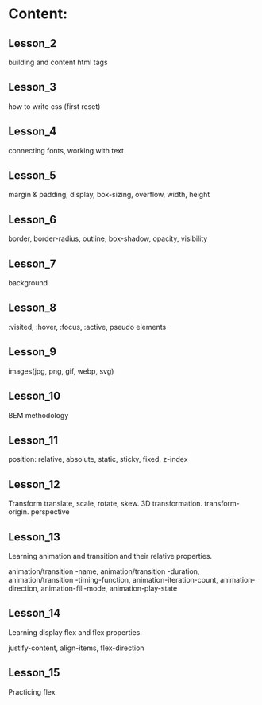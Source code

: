 # Content:

## Lesson_2
building and content html tags

## Lesson_3
how to write css (first reset)

## Lesson_4
connecting fonts, working with text

## Lesson_5
margin & padding, display, box-sizing, overflow,
width, height

## Lesson_6
border, border-radius, outline, box-shadow, opacity,
visibility

## Lesson_7
background

## Lesson_8
:visited, :hover, :focus, :active, pseudo elements

## Lesson_9
images(jpg, png, gif, webp, svg)

## Lesson_10
BEM methodology

## Lesson_11
position: relative, absolute, static, sticky, fixed, z-index

## Lesson_12
Transform translate, scale, rotate, skew. 3D transformation. transform-origin. perspective

## Lesson_13
Learning animation and transition and their relative properties.

animation/transition -name, animation/transition -duration, animation/transition -timing-function, animation-iteration-count, animation-direction, animation-fill-mode, animation-play-state

## Lesson_14
Learning display flex and flex properties.

justify-content, align-items, flex-direction

## Lesson_15
Practicing flex